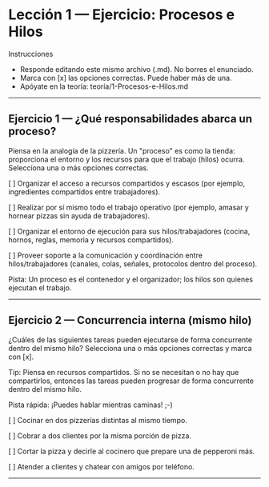 # Lección 1 — Ejercicio: Procesos e Hilos

Instrucciones
- Responde editando este mismo archivo (.md). No borres el enunciado.
- Marca con [x] las opciones correctas. Puede haber más de una.
- Apóyate en la teoría: teoría/1-Procesos-e-Hilos.md

---

## Ejercicio 1 — ¿Qué responsabilidades abarca un proceso?
Piensa en la analogía de la pizzería. Un "proceso" es como la tienda: proporciona el entorno y los recursos para que el trabajo (hilos) ocurra. Selecciona una o más opciones correctas.

[ ] Organizar el acceso a recursos compartidos y escasos (por ejemplo, ingredientes compartidos entre trabajadores).

[ ] Realizar por sí mismo todo el trabajo operativo (por ejemplo, amasar y hornear pizzas sin ayuda de trabajadores).

[ ] Organizar el entorno de ejecución para sus hilos/trabajadores (cocina, hornos, reglas, memoria y recursos compartidos).

[ ] Proveer soporte a la comunicación y coordinación entre hilos/trabajadores (canales, colas, señales, protocolos dentro del proceso).

Pista: Un proceso es el contenedor y el organizador; los hilos son quienes ejecutan el trabajo.

---

## Ejercicio 2 — Concurrencia interna (mismo hilo)
¿Cuáles de las siguientes tareas pueden ejecutarse de forma concurrente dentro del mismo hilo? Selecciona una o más opciones correctas y marca con [x].

Tip: Piensa en recursos compartidos. Si no se necesitan o no hay que compartirlos, entonces las tareas pueden progresar de forma concurrente dentro del mismo hilo.

Pista rápida: ¡Puedes hablar mientras caminas! ;-)


[ ] Cocinar en dos pizzerías distintas al mismo tiempo.

[ ] Cobrar a dos clientes por la misma porción de pizza.

[ ] Cortar la pizza y decirle al cocinero que prepare una de pepperoni más.

[ ] Atender a clientes y chatear con amigos por teléfono.

---
